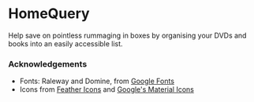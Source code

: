 # HomeQuery

Help save on pointless rummaging in boxes by organising your DVDs and books into an easily accessible list.

### Acknowledgements

* Fonts: Raleway and Domine, from [Google Fonts](https://fonts.google.com/)
* Icons from [Feather Icons](https://feathericons.com/) and [Google's Material Icons](https://material.io/resources/icons/)

